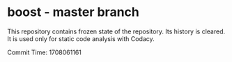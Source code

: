 # boost - master branch

This repository contains frozen state of the repository.
Its history is cleared. It is used only for static code
analysis with Codacy.

Commit Time: 1708061161